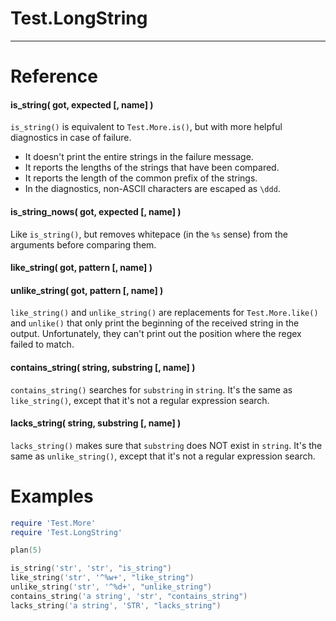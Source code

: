 
# Test.LongString

---

# Reference

#### is_string( got, expected [, name] )

`is_string()` is equivalent to `Test.More.is()`,
but with more helpful diagnostics in case of failure.

- It doesn't print the entire strings in the failure message.
- It reports the lengths of the strings that have been compared.
- It reports the length of the common prefix of the strings.
- In the diagnostics, non-ASCII characters are escaped as `\ddd`.

#### is_string_nows( got, expected [, name] )

Like `is_string()`, but removes whitepace (in the `%s` sense)
from the arguments before comparing them.

#### like_string( got, pattern [, name] )

#### unlike_string( got, pattern [, name] )

`like_string()` and `unlike_string()` are replacements
for `Test.More.like()` and `unlike()`
that only print the beginning of the received string in the output.
Unfortunately, they can't print out the position where the regex failed to match.

#### contains_string( string, substring [, name] )

`contains_string()` searches for `substring` in `string`.
It's the same as `like_string()`,
except that it's not a regular expression search.

#### lacks_string( string, substring [, name] )

`lacks_string()` makes sure that `substring` does NOT exist in `string`.
It's the same as `unlike_string()`,
except that it's not a regular expression search.

# Examples

```lua
require 'Test.More'
require 'Test.LongString'

plan(5)

is_string('str', 'str', "is_string")
like_string('str', '^%w+', "like_string")
unlike_string('str', '^%d+', "unlike_string")
contains_string('a string', 'str', "contains_string")
lacks_string('a string', 'STR', "lacks_string")
```
